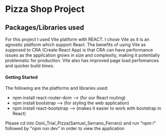 # Pizza Shop Project

## Packages/Libraries used
For this project I used Vite platform with REACT. I chose Vite as it is an agnostic platform which support React. The benefits of using Vite as supposed to CRA (Create React App) is that CRA can have performance issues as the application grows in size and complexity, making it potentially problematic for production. Vite also has improved page load perfomances and quicker build times. 


#### Getting Started
The following are the platforms and libraries used:
* npm install react-router-dom --> (for our React routing)
* npm install bootstrap --> (for styling the web application)
* npm install react-bootstrap --> (makes it easier to work with bootstrap in React)

Please cd into Ooni_Trial_Pizza(Samuel_Serrano_Ferraro) and run "npm i" followed by "npm run dev" in order to view the application
